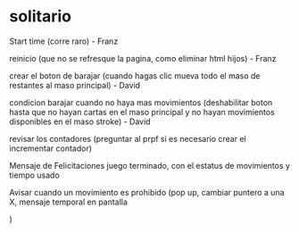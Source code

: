 # solitario

Start time (corre raro) - Franz
 
reinicio (que no se refresque la pagina, como eliminar html hijos) - Franz
 
crear el boton de barajar (cuando hagas clic mueva todo el maso de restantes al maso principal) - David
 
condicion barajar cuando no haya mas movimientos (deshabilitar boton hasta que no hayan cartas en el maso principal y no hayan movimientos disponibles en el maso stroke) - David
 
revisar los contadores (preguntar al prpf si es necesario crear el incrementar contador)
 
Mensaje de  Felicitaciones juego terminado, con el estatus de movimientos y tiempo usado
 
Avisar cuando un movimiento es prohibido (pop up, cambiar puntero a una X, mensaje temporal en pantalla <p>)

